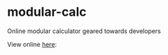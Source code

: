 # modular-calc
Online modular calculator geared towards developers

View online [here](http://www.gavinline.com):

